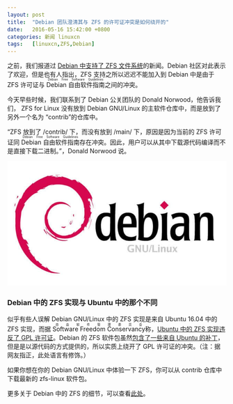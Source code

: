 ```yaml
---
layout: post
title:	"Debian 团队澄清其与 ZFS 的许可证冲突是如何绕开的"
date:	2016-05-16 15:42:00 +0800 
categories:	新闻 linuxcn 
tags:	[linuxcn,ZFS,Debian]
---
```



之前，我们报道过 [Debian 中支持了 ZFS 文件系统](/article-7341-1.html)的新闻。Debian 社区对此表示了欢迎，但是也有人指出，ZFS 支持之所以迟迟不能加入到 Debian 中是由于 ZFS 许可证与 <ruby> Debian 自由软件指南 <rp>  （ </rp> <rt>  Debian Free Software Guidelines </rt> <rp>  ） </rp></ruby>之间的冲突。


今天早些时候，我们联系到了 Debian 公关团队的 Donald Norwood，他告诉我们， ZFS for Linux 没有放到 Debian GNU/Linux 的主软件仓库中，而是放到了另外一个名为 “contrib”的仓库中。


“ZFS 放到了 /contrib/ 下，而没有放到 /main/ 下，原因是因为当前的 ZFS 许可证同 <ruby> Debian 自由软件指南 <rp>  （ </rp> <rt>  Debian Free Software Guidelines </rt> <rp>  ） </rp></ruby>存在冲突。因此，用户可以从其中下载源代码编译而不是直接下载二进制。”，Donald Norwood 说。


![](/Asserts/Images/album/201605/16/154250zmxevc8mmgkk3i4g.jpg)


### Debian 中的 ZFS 实现与 Ubuntu 中的那个不同


似乎有些人误解 Debian GNU/Linux 中的 ZFS 实现是来自 Ubuntu 16.04 中的 ZFS 实现，而据 <ruby> Software Freedom Conservancy <rp>  （ </rp> <rt>  自由软件管理委员会 </rt> <rp>  ） </rp></ruby> 称，[Ubuntu 中的 ZFS 实现违反了 GPL 许可证](https://sfconservancy.org/blog/2016/feb/25/zfs-and-linux/)。Debian 的 ZFS 软件包虽然[包含了一些来自 Ubuntu 的补丁](https://tracker.debian.org/news/767790)，但是是以源代码的方式提供的，所以实质上绕开了 GPL 许可证的冲突。（注：据网友指正，此处语言有修饰。）


如果你想在你的 Debian GNU/Linux 中体验一下 ZFS，你可以从 contrib 仓库中下载最新的 zfs-linux 软件包。


更多关于 Debian 中的 ZFS 的细节，可以查看[此处](https://bits.debian.org/2016/05/what-does-it-mean-that-zfs-is-in-debian.html)。
